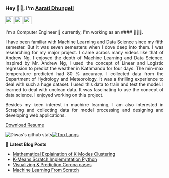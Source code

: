 ### Hey 👋🏽, I'm [Aarati Dhungel!](https://aaratidhungel.com.np) 
 
<p>
    <a href="mailto:aaratidhungel156@gmail.com"><img src="https://img.shields.io/badge/Email-%23E4405F.svg?&style=for-the-badge&logo=gmail&logoColor=white" height=25></a>
  <a href="https://www.instagram.com/aarati_dhungel_/"><img src="https://img.shields.io/badge/instagram-%23E4405F.svg?&style=for-the-badge&logo=instagram&logoColor=white" height=25></a>  
  <a href="https://www.linkedin.com/in/aarati-dhungel"><img src="https://img.shields.io/badge/linkedin-%230077B5.svg?&style=for-the-badge&logo=linkedin&logoColor=white" height=25></a>
  </a>  
 
</p>
 
<div style="text-align: justify">
 
 
I'm  a Computer Engineer 🚀 currently, I'm working as an #### 👨🏽‍💻.
 
I have been familiar with Machine Learning and Data Science since my fifth semester. But it was seven semesters when I dove deep into them. I was researching for my major project. I came across many videos like that of Andrew Ng. I enjoyed the depth of Machine Learning and Data Science. Inspired by Mr. Andrew Ng, I used the concept of Linear and Logistic regression to predict the weather in Kathmandu for four days. The min-max temperature predicted had 80 % accuracy. I collected data from the Department of Hydrology and Meteorology. It was a thrilling experience to deal with such a huge dataset. I used this data to train and test the model.  I learned to deal with unclean data. It was fascinating to use the concept of data science. I enjoyed working on this project. 

Besides my keen interest in machine learning, I am also interested in Scraping and collecting data for model processing and designing and developing web applications.
  </div>
 

[Download Resume](https://aaratidhungel.com.np)
 
![Diwas's github stats](https://github-readme-stats.vercel.app/api?username=aaratidh&count_private=true&show_icons=true&theme=dark)<a href="https://github.com/aaratidh">[![Top Langs](https://github-readme-stats.vercel.app/api/top-langs/?username=aaratidh&layout=compact&theme=dark)](https://github.com/aaratidh)</a>
 
 
 
📕 **Latest Blog Posts**
<!-- BLOG-POST-LIST:START -->
- [Mathematical Explaination of K-Modes Clustering ](https://aihubprojects.com/k-modes-clustering-algorithm-mathematical-scratch-implementation/)
- [K-Means Scratch Implemrntation Python](https://aihubprojects.com/k-means-clustering-from-scratch-python/)
- [Visualizing & Prediction Corona cases](https://aihubprojects.com/visualizing-predicting-corona-cases/)
- [Machine Learning From Scratch](https://aihubprojects.com/machine-learning-from-scratch-python/)
<!-- BLOG-POST-LIST:END -->
 
 
 <!---img src="https://visitor-badge.glitch.me/badge?page_id=aaratidh.aaratidh" alt="Visitors Counter">
 
